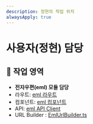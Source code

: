 ```yaml
---
description: 정현의 작업 위치
alwaysApply: true
---
```


# 사용자(정현) 담당

## 🎯 작업 영역

- **전자우편(eml) 모듈 담당**
- 라우트: [eml 라우트](packages/naon-webapp/src/routes/[[header]]/eml)
- 컴포넌트: [eml 컴포넌트](packages/naon-webapp/src/lib/biz/eml)
- API: [eml API Client](packages/naon-webapp/src/lib/api/eml)
- URL Builder : [EmlUrlBuilder.ts](packages/naon-webapp/src/lib/biz/eml/utils/EmlUrlBuilder.ts)
